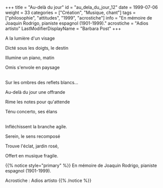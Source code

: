 +++
title = "Au-delà du jour"
id = "au_dela_du_jour_12"
date = 1999-07-06
weight = 33
categories = ["Création", "Musique, chant"]
tags = ["philosophie", "attitudes", "1999", "acrostiche"]
info = "En mémoire de Joaquin Rodrigo, pianiste espagnol (1901-1999)."
acrostiche = "Adios artisto"
LastModifierDisplayName = "Barbara Post"
+++

A la lumière d'un visage

Dicté sous les doigts, le destin

Illumine un piano, matin

Omis s'envole en paysage

 \
Sur les ombres des reflets blancs...

Au-delà du jour une offrande

Rime les notes pour qu'attende

Ténu concerto, ses élans

 \
Infléchissent la branche agile.

Serein, le sens recomposé

Trouve l'éclat, jardin rosé,

Offert en musique fragile.

{{% notice style="primary" %}}
En mémoire de Joaquin Rodrigo, pianiste espagnol (1901-1999).

Acrostiche : Adios artisto
{{% /notice %}}
